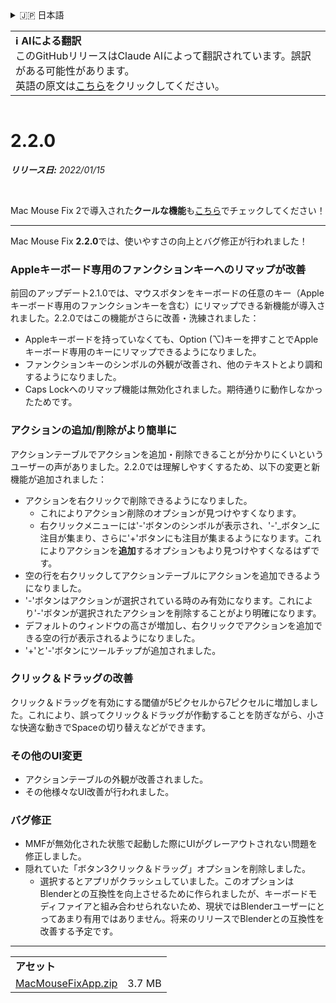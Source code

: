 <details>
<summary>🇯🇵 日本語</summary>

[🇬🇧 English (GitHub)](https://github.com/noah-nuebling/mac-mouse-fix/releases/tag/2.2.0)\
[🇦🇩 Català](https://redirect.macmousefix.com/?target=mmf-release&tag=2.2.0&locale=ca)\
[🇩🇪 Deutsch](https://redirect.macmousefix.com/?target=mmf-release&tag=2.2.0&locale=de)\
[🇪🇸 Español](https://redirect.macmousefix.com/?target=mmf-release&tag=2.2.0&locale=es)\
[🇫🇷 Français](https://redirect.macmousefix.com/?target=mmf-release&tag=2.2.0&locale=fr)\
[🇮🇩 Indonesia](https://redirect.macmousefix.com/?target=mmf-release&tag=2.2.0&locale=id)\
[🇮🇹 Italiano](https://redirect.macmousefix.com/?target=mmf-release&tag=2.2.0&locale=it)\
[🇭🇺 Magyar](https://redirect.macmousefix.com/?target=mmf-release&tag=2.2.0&locale=hu)\
[🇳🇱 Nederlands](https://redirect.macmousefix.com/?target=mmf-release&tag=2.2.0&locale=nl)\
[🇵🇱 Polski](https://redirect.macmousefix.com/?target=mmf-release&tag=2.2.0&locale=pl)\
[🇧🇷 Português (Brasil)](https://redirect.macmousefix.com/?target=mmf-release&tag=2.2.0&locale=pt-BR)\
[🇵🇹 Português (Portugal)](https://redirect.macmousefix.com/?target=mmf-release&tag=2.2.0&locale=pt-PT)\
[🇷🇴 Română](https://redirect.macmousefix.com/?target=mmf-release&tag=2.2.0&locale=ro)\
[🇸🇪 Svenska](https://redirect.macmousefix.com/?target=mmf-release&tag=2.2.0&locale=sv)\
[🇻🇳 Tiếng Việt](https://redirect.macmousefix.com/?target=mmf-release&tag=2.2.0&locale=vi)\
[🇹🇷 Türkçe](https://redirect.macmousefix.com/?target=mmf-release&tag=2.2.0&locale=tr)\
[🇨🇿 Čeština](https://redirect.macmousefix.com/?target=mmf-release&tag=2.2.0&locale=cs)\
[🇬🇷 Ελληνικά](https://redirect.macmousefix.com/?target=mmf-release&tag=2.2.0&locale=el)\
[🇷🇺 Русский](https://redirect.macmousefix.com/?target=mmf-release&tag=2.2.0&locale=ru)\
[🇺🇦 Українська](https://redirect.macmousefix.com/?target=mmf-release&tag=2.2.0&locale=uk)\
[🇮🇱 עברית](https://redirect.macmousefix.com/?target=mmf-release&tag=2.2.0&locale=he)\
[🇸🇦 العربية](https://redirect.macmousefix.com/?target=mmf-release&tag=2.2.0&locale=ar)\
[🇮🇳 हिन्दी](https://redirect.macmousefix.com/?target=mmf-release&tag=2.2.0&locale=hi)\
[🇹🇭 ไทย](https://redirect.macmousefix.com/?target=mmf-release&tag=2.2.0&locale=th)\
[🇨🇳 中文 (简体)](https://redirect.macmousefix.com/?target=mmf-release&tag=2.2.0&locale=zh-Hans)\
[🇨🇳 中文 (繁體)](https://redirect.macmousefix.com/?target=mmf-release&tag=2.2.0&locale=zh-Hant)\
[🇭🇰 中文（香港)](https://redirect.macmousefix.com/?target=mmf-release&tag=2.2.0&locale=zh-HK)\
**🇯🇵 日本語**\
[🇰🇷 한국어](https://redirect.macmousefix.com/?target=mmf-release&tag=2.2.0&locale=ko)\
[Help translate Mac Mouse Fix to different languages!](https://github.com/noah-nuebling/mac-mouse-fix/discussions/731)
</details>
<table align=><td>
<b>ℹ️ AIによる翻訳</b><br>
このGitHubリリースはClaude AIによって翻訳されています。誤訳がある可能性があります。<br>
英語の原文は<a href="https://github.com/noah-nuebling/mac-mouse-fix/releases/tag/2.2.0">こちら</a>をクリックしてください。
</td></table>

<table></table>

# 2.2.0
***リリース日:** 2022/01/15*

<br>

Mac Mouse Fix 2で導入された**クールな機能**も[こちら](https://redirect.macmousefix.com/?target=mmf-release&tag=2.0.0&locale=ja)でチェックしてください！

---

Mac Mouse Fix **2.2.0**では、使いやすさの向上とバグ修正が行われました！

### Appleキーボード専用のファンクションキーへのリマップが改善

前回のアップデート2.1.0では、マウスボタンをキーボードの任意のキー（Appleキーボード専用のファンクションキーを含む）にリマップできる新機能が導入されました。2.2.0ではこの機能がさらに改善・洗練されました：

- Appleキーボードを持っていなくても、Option (⌥)キーを押すことでAppleキーボード専用のキーにリマップできるようになりました。
- ファンクションキーのシンボルの外観が改善され、他のテキストとより調和するようになりました。
- Caps Lockへのリマップ機能は無効化されました。期待通りに動作しなかったためです。

### アクションの追加/削除がより簡単に

アクションテーブルでアクションを追加・削除できることが分かりにくいというユーザーの声がありました。2.2.0では理解しやすくするため、以下の変更と新機能が追加されました：

- アクションを右クリックで削除できるようになりました。
  - これによりアクション削除のオプションが見つけやすくなります。
  - 右クリックメニューには'-'ボタンのシンボルが表示され、'-'_ボタン_に注目が集まり、さらに'+'ボタンにも注目が集まるようになります。これによりアクションを**追加**するオプションもより見つけやすくなるはずです。
- 空の行を右クリックしてアクションテーブルにアクションを追加できるようになりました。
- '-'ボタンはアクションが選択されている時のみ有効になります。これにより'-'ボタンが選択されたアクションを削除することがより明確になります。
- デフォルトのウィンドウの高さが増加し、右クリックでアクションを追加できる空の行が表示されるようになりました。
- '+'と'-'ボタンにツールチップが追加されました。

### クリック＆ドラッグの改善

クリック＆ドラッグを有効にする閾値が5ピクセルから7ピクセルに増加しました。これにより、誤ってクリック＆ドラッグが作動することを防ぎながら、小さな快適な動きでSpaceの切り替えなどができます。

### その他のUI変更

- アクションテーブルの外観が改善されました。
- その他様々なUI改善が行われました。

### バグ修正

- MMFが無効化された状態で起動した際にUIがグレーアウトされない問題を修正しました。
- 隠れていた「ボタン3クリック＆ドラッグ」オプションを削除しました。
  - 選択するとアプリがクラッシュしていました。このオプションはBlenderとの互換性を向上させるために作られましたが、キーボードモディファイアと組み合わせられないため、現状ではBlenderユーザーにとってあまり有用ではありません。将来のリリースでBlenderとの互換性を改善する予定です。

---

<table align="start">
<tr>
    <td colspan=2>
        <b>アセット</b>
    </td>
</tr>
<tr>
    <td><a href="https://github.com/noah-nuebling/mac-mouse-fix/releases/download/2.2.0/MacMouseFixApp.zip">MacMouseFixApp.zip</a></td>
    <td>3.7 MB</td>
</tr>
</table>